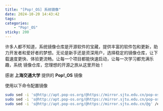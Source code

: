 ```yaml
---
title: "[Pop!_OS] 系统镜像"
date: 2024-10-20 14:43:42
tags:
categories:
	- "Pop!_OS"
sticky: 200
---
```


许多人都不知道，系统镜像仓库是开源软件的宝藏，提供丰富的软件包和更新，助力开发者和爱好者的梦想。无论是新手还是资深用户，选择稳定的镜像仓库，让下载速度更快、体验更流畅。让每一个项目都能快速启动，让每一次学习都充满乐趣，系统 镜像仓库，您理想的开源之旅从这里开始！

<!-- more -->

感谢 **上海交通大学** 提供的 **Pop!_OS** 镜像

使用以下命令配置镜像

```bash
sudo sed -i 's@http://apt.pop-os.org/@https://mirror.sjtu.edu.cn/pop-os/@g' /etc/apt/sources.list.d/pop-os-apps.sources
sudo sed -i 's@http://apt.pop-os.org/@https://mirror.sjtu.edu.cn/pop-os/@g' /etc/apt/sources.list.d/pop-os-release.sources
sudo sed -i 's@http://apt.pop-os.org/@https://mirror.sjtu.edu.cn/@g' /etc/apt/sources.list.d/system.sources
```
